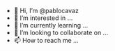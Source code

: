 - 👋 Hi, I’m @pablocavaz
- 👀 I’m interested in ...
- 🌱 I’m currently learning ...
- 💞️ I’m looking to collaborate on ...
- 📫 How to reach me ...

<!---
pablocavaz/pablocavaz is a ✨ special ✨ repository because its `README.md` (this file) appears on your GitHub profile.
You can click the Preview link to take a look at your changes.
--->
